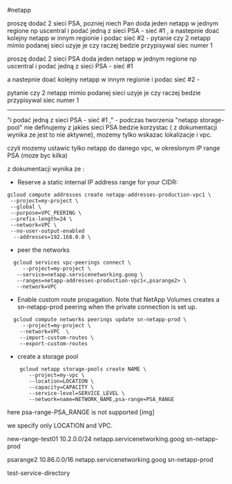 #netapp


proszę dodać 2 sieci PSA,
pozniej niech Pan doda jeden netapp w jednym regione np uscentral 
i podać jedną z sieci PSA - sieć #1 ,
a nastepnie doać kolejny netapp w innym regionie i podac sieć #2 - pytanie czy 2 netapp mimio podanej sieci uzyje je czy raczej bedzie przypisywal siec numer 1

proszę dodać 2 sieci PSA 
doda jeden netapp w jednym regione np uscentral 
i podać jedną z sieci PSA - sieć #1 

a nastepnie doać kolejny netapp w innym regionie i podac sieć #2 -

pytanie czy 2 netapp mimio podanej sieci uzyje je czy raczej bedzie przypisywal siec numer 1

----

"i podać jedną z sieci PSA - sieć #1 ," - podczas tworzenia "netapp storage-pool" nie definujemy z jakies sieci PSA bedzie korzystac ( z dokumentacji wynika ze jest to nie aktywne), mozemy tylko wskazac lokalizacje i vpc.

czyli mozemy ustawic tylko netapp do danego vpc, w okreslonym IP range PSA (moze byc kilka)

z dokumentacji wynika ze :
- Reserve a static internal IP address range for your CIDR:
```
gcloud compute addresses create netapp-addresses-production-vpc1 \
 --project=my-project \
 --global \
 --purpose=VPC_PEERING \
 --prefix-length=24 \
 --network=VPC \
 --no-user-output-enabled
  --addresses=192.168.0.0 \
 ```
- peer the networks
```
  gcloud services vpc-peerings connect \
     --project=my-project \
   --service=netapp.servicenetworking.goog \
   --ranges=netapp-addresses-production-vpc1<,psarange2> \
   --network=VPC
```
- Enable custom route propagation. Note that NetApp Volumes creates a sn-netapp-prod peering when the private connection is set up.
```
  gcloud compute networks peerings update sn-netapp-prod \
     --project=my-project \
    --network=VPC  \
    --import-custom-routes \
    --export-custom-routes
```

- create a storage pool 
```
    gcloud netapp storage-pools create NAME \
       --project=my-vpc \
       --location=LOCATION \
       --capacity=CAPACITY \
       --service-level=SERVICE_LEVEL \
       --network=name=NETWORK_NAME,psa-range=PSA_RANGE
```
here psa-range-PSA_RANGE is not supported
[img]

we specify only LOCATION and VPC.

new-range-test01
10.2.0.0/24
netapp.servicenetworking.goog
sn-netapp-prod


psarange2
10.86.0.0/16
netapp.servicenetworking.goog
sn-netapp-prod

test-service-directory